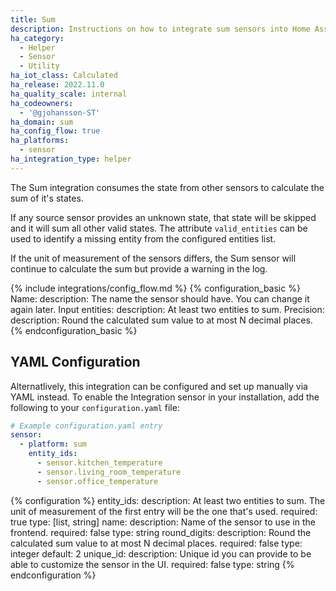```yaml
---
title: Sum
description: Instructions on how to integrate sum sensors into Home Assistant.
ha_category:
  - Helper
  - Sensor
  - Utility
ha_iot_class: Calculated
ha_release: 2022.11.0
ha_quality_scale: internal
ha_codeowners:
  - '@gjohansson-ST'
ha_domain: sum
ha_config_flow: true
ha_platforms:
  - sensor
ha_integration_type: helper
---
```


The Sum integration consumes the state from other sensors to calculate the sum of it's states.

If any source sensor provides an unknown state, that state will be skipped and it will sum all other valid states. The attribute `valid_entities` can be used to identify a missing entity from the configured entities list.

If the unit of measurement of the sensors differs, the Sum sensor will continue to calculate the sum but provide a warning in the log.

{% include integrations/config_flow.md %}
{% configuration_basic %}
Name:
  description: The name the sensor should have. You can change it again later.
Input entities:
  description: At least two entities to sum.
Precision:
  description: Round the calculated sum value to at most N decimal places.
{% endconfiguration_basic %}

## YAML Configuration

Alternatlively, this integration can be configured and set up manually via YAML
instead. To enable the Integration sensor in your installation, add the
following to your `configuration.yaml` file:

```yaml
# Example configuration.yaml entry
sensor:
  - platform: sum
    entity_ids:
      - sensor.kitchen_temperature
      - sensor.living_room_temperature
      - sensor.office_temperature
```

{% configuration %}
entity_ids:
  description: At least two entities to sum. The unit of measurement of the first entry will be the one that's used.
  required: true
  type: [list, string]
name:
  description: Name of the sensor to use in the frontend.
  required: false
  type: string
round_digits:
  description: Round the calculated sum value to at most N decimal places.
  required: false
  type: integer
  default: 2
unique_id:
  description: Unique id you can provide to be able to customize the sensor in the UI.
  required: false
  type: string
{% endconfiguration %}
